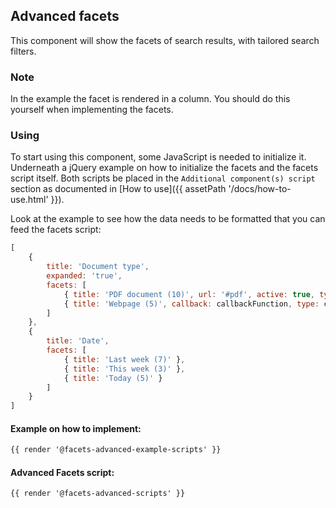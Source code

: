## Advanced facets

This component will show the facets of search results, with tailored search filters.

### Note

In the example the facet is rendered in a column. You should do this yourself when implementing the facets.

### Using

To start using this component, some JavaScript is needed to initialize it.<br>
Underneath a jQuery example on how to initialize the facets and the facets script itself.
Both scripts be placed in the `Additional component(s) script` section as documented in [How to use]({{ assetPath '/docs/how-to-use.html' }}).

Look at the example to see how the data needs to be formatted that you can feed the facets script:

```js
[
    {
        title: 'Document type',
        expanded: 'true',
        facets: [
            { title: 'PDF document (10)', url: '#pdf', active: true, type: checkbox },
            { title: 'Webpage (5)', callback: callbackFunction, type: checkbox}
        ]
    },
    {
        title: 'Date',
        facets: [
            { title: 'Last week (7)' },
            { title: 'This week (3)' },
            { title: 'Today (5)' }
        ]
    }
]
```

#### Example on how to implement:
```html
{{ render '@facets-advanced-example-scripts' }}
```

#### Advanced Facets script:
```html
{{ render '@facets-advanced-scripts' }}
```
